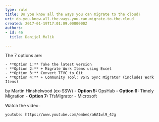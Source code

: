 ```yaml
---
type: rule
title: Do you know all the ways you can migrate to the cloud?
uri: do-you-know-all-the-ways-you-can-migrate-to-the-cloud
created: 2017-01-19T17:01:09.0000000Z
authors:
- id: 46
  title: Danijel Malik

---
```


The 7 options are:
 
    - **Option 1:** Take the latest version
    - **Option 2:** + Migrate Work Items using Excel
    - **Option 3:** Convert TFVC to Git
    - **Option 4:** + Community Tool: VSTS Sync Migrator (includes Work Items)
by Martin Hinshelwood (ex-SSW)
    - **Option 5:** OpsHub
    - **Option 6:** Timely Migration
    - **Option 7:** TfsMigrator - Microsoft​​


Watch the video:​


`youtube: https://www.youtube.com/embed/a6A1wl9_4Jg`
